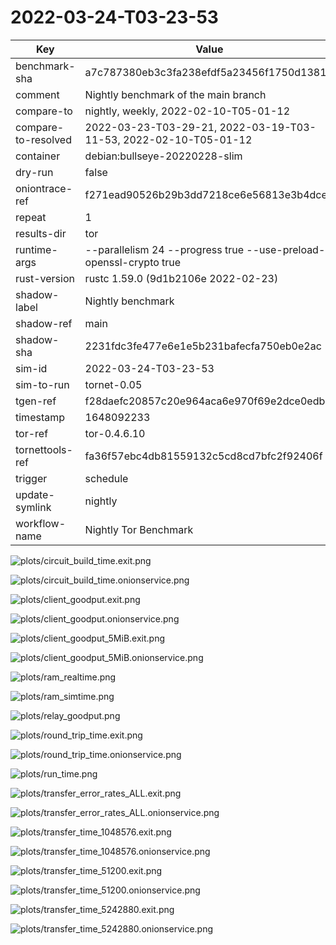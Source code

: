 # 2022-03-24-T03-23-53

| Key | Value |
|-----|-------|
| benchmark-sha | a7c787380eb3c3fa238efdf5a23456f1750d1381 |
| comment | Nightly benchmark of the main branch |
| compare-to | nightly, weekly, 2022-02-10-T05-01-12 |
| compare-to-resolved | 2022-03-23-T03-29-21, 2022-03-19-T03-11-53, 2022-02-10-T05-01-12 |
| container | debian:bullseye-20220228-slim |
| dry-run | false |
| oniontrace-ref | f271ead90526b29b3dd7218ce6e56813e3b4dce3 |
| repeat | 1 |
| results-dir | tor |
| runtime-args | --parallelism 24 --progress true --use-preload-openssl-crypto true |
| rust-version | rustc 1.59.0 (9d1b2106e 2022-02-23) |
| shadow-label | Nightly benchmark |
| shadow-ref | main |
| shadow-sha | 2231fdc3fe477e6e1e5b231bafecfa750eb0e2ac |
| sim-id | 2022-03-24-T03-23-53 |
| sim-to-run | tornet-0.05 |
| tgen-ref | f28daefc20857c20e964aca6e970f69e2dce0edb |
| timestamp | 1648092233 |
| tor-ref | tor-0.4.6.10 |
| tornettools-ref | fa36f57ebc4db81559132c5cd8cd7bfc2f92406f |
| trigger | schedule |
| update-symlink | nightly |
| workflow-name | Nightly Tor Benchmark |

![plots/circuit_build_time.exit.png](plots/circuit_build_time.exit.png)

![plots/circuit_build_time.onionservice.png](plots/circuit_build_time.onionservice.png)

![plots/client_goodput.exit.png](plots/client_goodput.exit.png)

![plots/client_goodput.onionservice.png](plots/client_goodput.onionservice.png)

![plots/client_goodput_5MiB.exit.png](plots/client_goodput_5MiB.exit.png)

![plots/client_goodput_5MiB.onionservice.png](plots/client_goodput_5MiB.onionservice.png)

![plots/ram_realtime.png](plots/ram_realtime.png)

![plots/ram_simtime.png](plots/ram_simtime.png)

![plots/relay_goodput.png](plots/relay_goodput.png)

![plots/round_trip_time.exit.png](plots/round_trip_time.exit.png)

![plots/round_trip_time.onionservice.png](plots/round_trip_time.onionservice.png)

![plots/run_time.png](plots/run_time.png)

![plots/transfer_error_rates_ALL.exit.png](plots/transfer_error_rates_ALL.exit.png)

![plots/transfer_error_rates_ALL.onionservice.png](plots/transfer_error_rates_ALL.onionservice.png)

![plots/transfer_time_1048576.exit.png](plots/transfer_time_1048576.exit.png)

![plots/transfer_time_1048576.onionservice.png](plots/transfer_time_1048576.onionservice.png)

![plots/transfer_time_51200.exit.png](plots/transfer_time_51200.exit.png)

![plots/transfer_time_51200.onionservice.png](plots/transfer_time_51200.onionservice.png)

![plots/transfer_time_5242880.exit.png](plots/transfer_time_5242880.exit.png)

![plots/transfer_time_5242880.onionservice.png](plots/transfer_time_5242880.onionservice.png)
